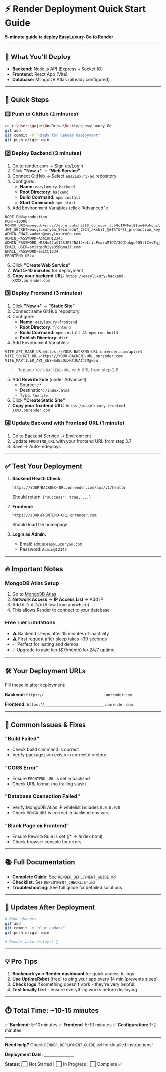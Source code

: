 # ⚡ Render Deployment Quick Start Guide

**5-minute guide to deploy EasyLuxury-Go to Render**

---

## 🎯 What You'll Deploy

- **Backend:** Node.js API (Express + Socket.IO)
- **Frontend:** React App (Vite)
- **Database:** MongoDB Atlas (already configured)

---

## 📝 Quick Steps

### 1️⃣ Push to GitHub (2 minutes)

```bash
cd c:\Users\gajer\OneDrive\Desktop\easyLuxury-Go
git add .
git commit -m "Ready for Render deployment"
git push origin main
```

### 2️⃣ Deploy Backend (3 minutes)

1. Go to [render.com](https://render.com) → Sign up/Login
2. Click **"New +"** → **"Web Service"**
3. Connect GitHub → Select `easyLuxury-Go` repository
4. Configure:
   - **Name:** `easyluxury-backend`
   - **Root Directory:** `backend`
   - **Build Command:** `npm install`
   - **Start Command:** `npm start`
5. Add Environment Variables (click "Advanced"):

```env
NODE_ENV=production
PORT=10000
MONGO_URI=mongodb+srv://gajeraakshit53_db_user:lvbGcIFW0ul5Bao6@akshit.thyfwea.mongodb.net/easyLuxuryGo
JWT_SECRET=easyLuxuryGo_SecureJWT_2024_akshit_@#$%^&*()_production_key
ADMIN_EMAIL=admin@easyLuxuryGo.com
ADMIN_PASSWORD=Admin@12345
ADMIN_PASSWORD_HASH=$2a$12$JP3JNA1LXeLriLPsqruMIOZ/3OJDukgo9Q5lfCvvTqj.8r4bF3GLe
EMAIL_USER=smitgadhiya35@gmail.com
EMAIL_PASSWORD=Smit@1234
FRONTEND_URL=
```

6. Click **"Create Web Service"**
7. **Wait 5-10 minutes** for deployment
8. **Copy your backend URL:** `https://easyluxury-backend-XXXX.onrender.com`

### 3️⃣ Deploy Frontend (3 minutes)

1. Click **"New +"** → **"Static Site"**
2. Connect same GitHub repository
3. Configure:
   - **Name:** `easyluxury-frontend`
   - **Root Directory:** `frontend`
   - **Build Command:** `npm install && npm run build`
   - **Publish Directory:** `dist`
4. Add Environment Variables:

```env
VITE_API_BASE_URL=https://YOUR-BACKEND-URL.onrender.com/api/v1
VITE_SOCKET_URL=https://YOUR-BACKEND-URL.onrender.com
VITE_MAPTILER_API_KEY=SdB5QsxRfJUAfdzMgw5u
```

> Replace `YOUR-BACKEND-URL` with URL from step 2.8

5. Add **Rewrite Rule** (under Advanced):
   - Source: `/*`
   - Destination: `/index.html`
   - Type: `Rewrite`
6. Click **"Create Static Site"**
7. **Copy your frontend URL:** `https://easyluxury-frontend-XXXX.onrender.com`

### 4️⃣ Update Backend with Frontend URL (1 minute)

1. Go to Backend Service → Environment
2. Update `FRONTEND_URL` with your frontend URL from step 3.7
3. Save → Auto-redeploys

---

## ✅ Test Your Deployment

1. **Backend Health Check:**
   ```
   https://YOUR-BACKEND-URL.onrender.com/api/v1/health
   ```
   Should return: `{"success": true, ...}`

2. **Frontend:**
   ```
   https://YOUR-FRONTEND-URL.onrender.com
   ```
   Should load the homepage

3. **Login as Admin:**
   - Email: `admin@easyLuxuryGo.com`
   - Password: `Admin@12345`

---

## 🔥 Important Notes

### MongoDB Atlas Setup
1. Go to [MongoDB Atlas](https://cloud.mongodb.com)
2. **Network Access** → **IP Access List** → Add IP
3. Add `0.0.0.0/0` (Allow from anywhere)
4. This allows Render to connect to your database

### Free Tier Limitations
- ⚠️ Backend sleeps after 15 minutes of inactivity
- ⚠️ First request after sleep takes ~30 seconds
- ✅ Perfect for testing and demos
- 💡 Upgrade to paid tier ($7/month) for 24/7 uptime

---

## 🛠️ Your Deployment URLs

Fill these in after deployment:

**Backend:** `https://___________________________.onrender.com`

**Frontend:** `https://___________________________.onrender.com`

---

## 🐛 Common Issues & Fixes

### "Build Failed"
- Check build command is correct
- Verify package.json exists in correct directory

### "CORS Error"
- Ensure `FRONTEND_URL` is set in backend
- Check URL format (no trailing slash)

### "Database Connection Failed"
- Verify MongoDB Atlas IP whitelist includes `0.0.0.0/0`
- Check `MONGO_URI` is correct in backend env vars

### "Blank Page on Frontend"
- Ensure Rewrite Rule is set (/*  → /index.html)
- Check browser console for errors

---

## 📚 Full Documentation

- **Complete Guide:** See `RENDER_DEPLOYMENT_GUIDE.md`
- **Checklist:** See `DEPLOYMENT_CHECKLIST.md`
- **Troubleshooting:** See full guide for detailed solutions

---

## 🚀 Updates After Deployment

```bash
# Make changes
git add .
git commit -m "Your update"
git push origin main

# Render auto-deploys! 🎉
```

---

## 💡 Pro Tips

1. **Bookmark your Render dashboard** for quick access to logs
2. **Use UptimeRobot** (free) to ping your app every 14 min (prevents sleep)
3. **Check logs** if something doesn't work - they're very helpful!
4. **Test locally first** - ensure everything works before deploying

---

## ⏱️ Total Time: ~10-15 minutes

✅ **Backend:** 5-10 minutes
✅ **Frontend:** 5-10 minutes
✅ **Configuration:** 1-2 minutes

---

**Need help?** Check `RENDER_DEPLOYMENT_GUIDE.md` for detailed instructions!

**Deployment Date:** _______________

**Status:** ⬜ Not Started | ⬜ In Progress | ⬜ Complete ✅
